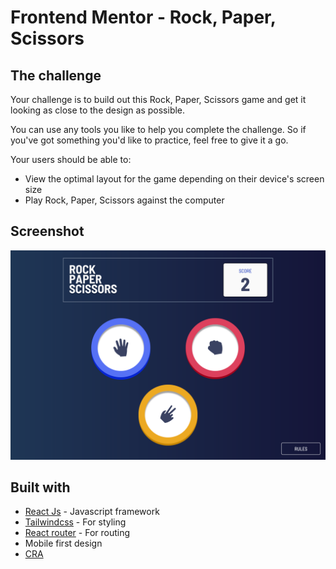 # Frontend Mentor - Rock, Paper, Scissors

## The challenge

Your challenge is to build out this Rock, Paper, Scissors game and get it looking as close to the design as possible.

You can use any tools you like to help you complete the challenge. So if you've got something you'd like to practice, feel free to give it a go.

Your users should be able to:

- View the optimal layout for the game depending on their device's screen size
- Play Rock, Paper, Scissors against the computer

## Screenshot

![Design preview for the Rock, Paper, Scissors coding challenge](./public/rps-screenshot.png)

## Built with

- [React Js](https://reactjs.org/) - Javascript framework
- [Tailwindcss](https://tailwindcss.com) - For styling
- [React router](https://reactrouter.com/en/main) - For routing
- Mobile first design
- [CRA](https://create-react-app.dev/)
